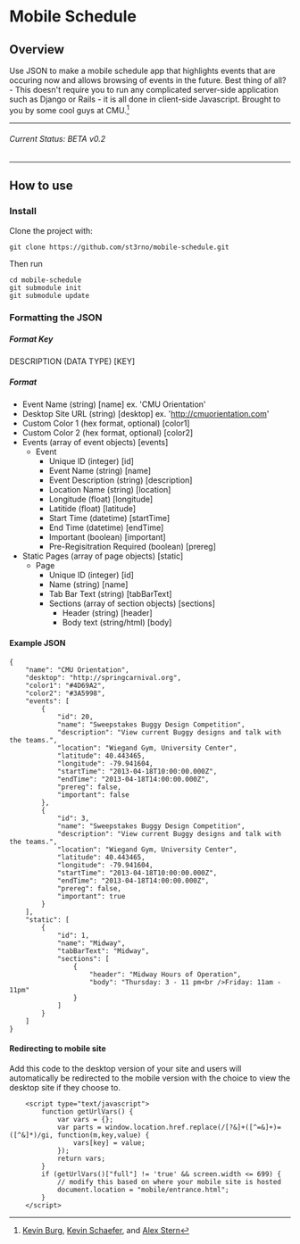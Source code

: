 # Mobile Schedule

## Overview

Use JSON to make a mobile schedule app that highlights events that are occuring now and allows browsing of events in the future. Best thing of all? - This doesn't require you to run any complicated server-side application such as Django or Rails - it is all done in client-side Javascript. Brought to you by some cool guys at CMU.[^1]


- - - -
###### Current Status:  BETA v0.2
- - - -


## How to use

### Install
Clone the project with: 

```
git clone https://github.com/st3rno/mobile-schedule.git
```

Then run

```
cd mobile-schedule
git submodule init
git submodule update
```



### Formatting the JSON

##### Format Key
DESCRIPTION (DATA TYPE) [KEY]

##### Format
* Event Name (string) [name] ex. 'CMU Orientation'
* Desktop Site URL (string) [desktop] ex. 'http://cmuorientation.com'
* Custom Color 1 (hex format, optional) [color1]
* Custom Color 2 (hex format, optional) [color2]
* Events (array of event objects) [events]
	* Event	 
        * Unique ID (integer) [id]
		* Event Name (string) [name]
		* Event Description (string) [description]
		* Location Name (string) [location]
		* Longitude (float) [longitude] 
		* Latitide (float) [latitude]
		* Start Time (datetime) [startTime]
		* End Time (datetime) [endTime]
        * Important (boolean) [important]
		* Pre-Regisitration Required (boolean) [prereg]
* Static Pages (array of page objects) [static]
	* Page
        * Unique ID (integer) [id]
		* Name (string) [name]
		* Tab Bar Text (string) [tabBarText]
		* Sections (array of section objects) [sections]
			* Header (string) [header]
			* Body text (string/html) [body]
			
#### Example JSON
```
{
    "name": "CMU Orientation",
    "desktop": "http://springcarnival.org",
    "color1": "#4D69A2", 
    "color2": "#3A5998",
    "events": [
        {
            "id": 20,
            "name": "Sweepstakes Buggy Design Competition",
            "description": "View current Buggy designs and talk with the teams.",
            "location": "Wiegand Gym, University Center",
            "latitude": 40.443465,
            "longitude": -79.941604,
            "startTime": "2013-04-18T10:00:00.000Z",
            "endTime": "2013-04-18T14:00:00.000Z",
            "prereg": false,
            "important": false
        },
        {
            "id": 3,
            "name": "Sweepstakes Buggy Design Competition",
            "description": "View current Buggy designs and talk with the teams.",
            "location": "Wiegand Gym, University Center",
            "latitude": 40.443465,
            "longitude": -79.941604,
            "startTime": "2013-04-18T10:00:00.000Z",
            "endTime": "2013-04-18T14:00:00.000Z",
            "prereg": false,
            "important": true
        }
    ],
    "static": [
        {
            "id": 1,
            "name": "Midway",
            "tabBarText": "Midway",
            "sections": [
                {
                    "header": "Midway Hours of Operation",
                    "body": "Thursday: 3 - 11 pm<br />Friday: 11am - 11pm"
                }
            ]
        }
    ]
}
```

#### Redirecting to mobile site
Add this code to the desktop version of your site and users will automatically be redirected to the mobile version with the choice to view the desktop site if they choose to.

```
	<script type="text/javascript">
		function getUrlVars() {
	    	var vars = {};
	    	var parts = window.location.href.replace(/[?&]+([^=&]+)=([^&]*)/gi, function(m,key,value) {
	        	vars[key] = value;
	    	});
	    	return vars;
		}
		if (getUrlVars()["full"] != 'true' && screen.width <= 699) {
		    // modify this based on where your mobile site is hosted
			document.location = "mobile/entrance.html";
		}
	</script>

```

[^1]: [Kevin Burg](http://github.com/kevinburg), [Kevin Schaefer](http://kjschaef.com/), and [Alex Stern](http://alexstern.com)




		 

